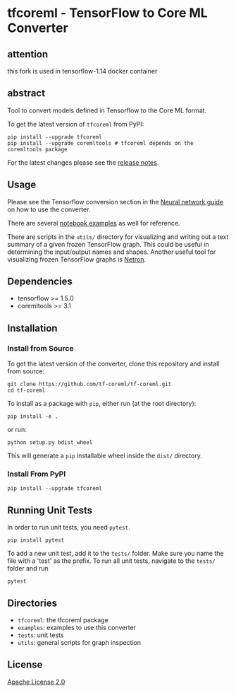 # tfcoreml - TensorFlow to Core ML Converter

## attention
this fork is used in tensorflow-1.14 docker container

## abstract
Tool to convert models defined in Tensorflow to the Core ML format. 

To get the latest version of `tfcoreml` from PyPI:

```shell
pip install --upgrade tfcoreml
pip install --upgrade coremltools # tfcoreml depends on the coremltools package
```

For the latest changes please see the [release notes](https://github.com/tf-coreml/tf-coreml/releases).


Usage
------

Please see the Tensorflow conversion section in the [Neural network guide](https://github.com/apple/coremltools/blob/master/docs/NeuralNetworkGuide.md) 
on how to use the converter. 

There are several [notebook examples](https://github.com/apple/coremltools/tree/master/examples/neural_network_inference) 
as well for reference.  

There are scripts in the `utils/` directory for visualizing and writing out a text summary of a given frozen TensorFlow graph.
This could be useful in determining the input/output names and shapes.
Another useful tool for visualizing frozen TensorFlow graphs is [Netron](https://github.com/lutzroeder/Netron).

Dependencies
------------

- tensorflow >= 1.5.0
- coremltools >= 3.1

## Installation

### Install from Source

To get the latest version of the converter, clone this repository and install from source:

```shell
git clone https://github.com/tf-coreml/tf-coreml.git
cd tf-coreml
```

To install as a package with `pip`, either run (at the root directory):

```shell
pip install -e .
```

or run:

```shell
python setup.py bdist_wheel
```

This will generate a `pip` installable wheel inside the `dist/` directory.

### Install From PyPI

```shell
pip install --upgrade tfcoreml
```


## Running Unit Tests

In order to run unit tests, you need `pytest`.

```shell
pip install pytest
```

To add a new unit test, add it to the `tests/` folder. Make sure you
name the file with a 'test' as the prefix.
To run all unit tests, navigate to the `tests/` folder and run

```shell
pytest
```

## Directories

- `tfcoreml`: the tfcoreml package
- `examples`: examples to use this converter
- `tests`: unit tests
- `utils`: general scripts for graph inspection

## License
[Apache License 2.0](LICENSE)
